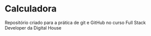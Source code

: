 # Calculadora

Repositório criado para a prática de git e GitHub no curso Full Stack Developer da Digital House